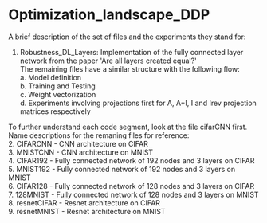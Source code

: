 # Optimization_landscape_DDP
A brief description of the set of files and the experiments they stand for:  

1. Robustness_DL_Layers: Implementation of the fully connected layer network from the paper 'Are all layers created equal?'    
The remaining files have a similar structure with the following flow:  
a. Model definition   
b. Training and Testing  
c. Weight vectorization  
d. Experiments involving projections first for A, A+I, I and Irev projection matrices respectively  

To further understand each code segment, look at the file cifarCNN first.   
Name descriptions for the remaning files for reference:  
2. CIFARCNN - CNN architecture on CIFAR   
3. MNISTCNN - CNN architecture on MNIST  
4. CIFAR192 - Fully connected network of 192 nodes and 3 layers on CIFAR  
5. MNIST192 - Fully connected network of 192 nodes and 3 layers on MNIST  
6. CIFAR128 - Fully connected network of 128 nodes and 3 layers on CIFAR  
7. 128MNIST - Fully connected network of 128 nodes and 3 layers on MNIST  
8. resnetCIFAR - Resnet architecture on CIFAR  
9. resnetMNIST - Resnet architecture on MNIST  











